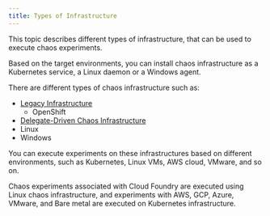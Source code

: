 ```yaml
---
title: Types of Infrastructure
---
```

This topic describes different types of infrastructure, that can be used to execute chaos experiments.

Based on the target environments, you can install chaos infrastructure as a Kubernetes service, a Linux daemon or a Windows agent.

There are different types of chaos infrastructure such as:
- [Legacy Infrastructure](/docs/chaos-engineering/use-harness-ce/infrastructures/types/legacy-infra)
    - OpenShift
- [Delegate-Driven Chaos Infrastructure](/docs/chaos-engineering/use-harness-ce/infrastructures/types/ddcr/)
- Linux
- Windows

You can execute experiments on these infrastructures based on different environments, such as Kubernetes, Linux VMs, AWS cloud, VMware, and so on.

Chaos experiments associated with Cloud Foundry are executed using Linux chaos infrastructure, and experiments with AWS, GCP, Azure, VMware, and Bare metal are executed on Kubernetes infrastructure.